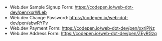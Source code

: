 
* Web.dev Sample Signup Form: https://codepen.io/web-dot-dev/pen/xxrWLeb
* Web.dev Change Password: https://codepen.io/web-dot-dev/pen/abwRYPv
* Web.dev Payment Form: https://codepen.io/web-dot-dev/pen/xxrjPNz
* Web.dev Address Form: https://codepen.io/web-dot-dev/pen/ZEyRGzq